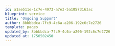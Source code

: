 ```yaml
---
id: a1ae511e-1c7e-4973-a7e3-5a10573163ac
blueprint: service
title: 'Ongoing Support'
author: 8bbbbdca-7fc9-4c6a-a206-192c6c7e2726
template: pages
updated_by: 8bbbbdca-7fc9-4c6a-a206-192c6c7e2726
updated_at: 1750502450
---
```

